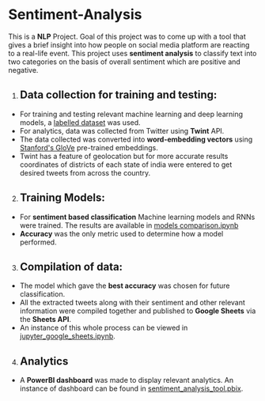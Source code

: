 # Sentiment-Analysis
This is a **NLP** Project. Goal of this project was to come up with a tool that gives a brief insight into how people on social media platform are reacting to a real-life event. 
This project uses **sentiment analysis** to classify text into two categories on the basis of overall sentiment which are positive and negative. 

1. ## Data collection for training and testing: 
- For training and testing relevant machine learning and deep learning models, a [labelled dataset](https://www.kaggle.com/kazanova/sentiment140) was used. 
- For analytics, data was collected from Twitter using **Twint** API.
- The data collected was converted into **word-embedding vectors** using [Stanford's GloVe](https://nlp.stanford.edu/projects/glove/) pre-trained embeddings.
- Twint has a feature of geolocation but for more accurate results coordinates of districts of each state of india were entered to get desired tweets from across the country.
2. ## Training Models:
- For **sentiment based classification** Machine learning models and RNNs were trained. The results are available in [models comparison.ipynb](https://github.com/ArnavS1102/Sentiment-Analysis/blob/main/models%20comparison.ipynb)
- **Accuracy** was the only metric used to determine how a model performed.
3. ## Compilation of data:
- The model which gave the **best accuracy** was chosen for future classification.
- All the extracted tweets along with their sentiment and other relevant information were compiled together and published to **Google Sheets** via the **Sheets API**.
- An instance of this whole process can be viewed in [jupyter_google_sheets.ipynb](https://github.com/ArnavS1102/Sentiment-Analysis/blob/main/jupyter_google_sheets.ipynb).
4. ## Analytics
- A **PowerBI dashboard** was made to display relevant analytics. An instance of dashboard can be found in [sentiment_analysis_tool.pbix](https://github.com/ArnavS1102/Sentiment-Analysis/blob/main/sentiment_analysis_tool.pbix).


